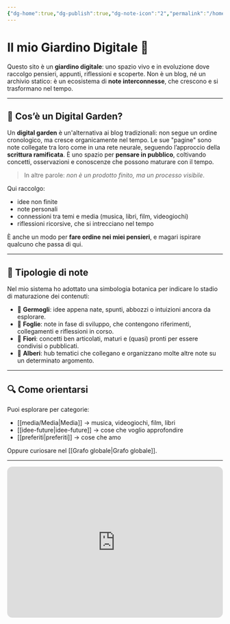 ```yaml
---
{"dg-home":true,"dg-publish":true,"dg-note-icon":"2","permalink":"/homepage/","tags":["gardenEntry"],"dgPassFrontmatter":true,"noteIcon":"2"}
---
```


# Il mio Giardino Digitale 🌱

<graph />

Questo sito è un **giardino digitale**: uno spazio vivo e in evoluzione dove raccolgo pensieri, appunti, riflessioni e scoperte.  Non è un blog, né un archivio statico: è un ecosistema di **note interconnesse**, che crescono e si trasformano nel tempo.

---

## 🌷 Cos’è un Digital Garden?

Un **digital garden** è un'alternativa ai blog tradizionali: non segue un ordine cronologico, ma cresce organicamente nel tempo. Le sue "pagine" sono note collegate tra loro come in una rete neurale, seguendo l’approccio della **scrittura ramificata**. È uno spazio per **pensare in pubblico**, coltivando concetti, osservazioni e conoscenze che possono maturare con il tempo.

> In altre parole: *non è un prodotto finito, ma un processo visibile*.
 
Qui raccolgo:

- idee non finite
- note personali
- connessioni tra temi e media (musica, libri, film, videogiochi)
- riflessioni ricorsive, che si intrecciano nel tempo

È anche un modo per **fare ordine nei miei pensieri**, e magari ispirare qualcuno che passa di qui.

---

## 🌿 Tipologie di note

Nel mio sistema ho adottato una simbologia botanica per indicare lo stadio di maturazione dei contenuti:

- 🌱 **Germogli**: idee appena nate, spunti, abbozzi o intuizioni ancora da esplorare.
- 🍃 **Foglie**: note in fase di sviluppo, che contengono riferimenti, collegamenti e riflessioni in corso.
- 🌸 **Fiori**: concetti ben articolati, maturi e (quasi) pronti per essere condivisi o pubblicati.
- 🌳 **Alberi**: hub tematici che collegano e organizzano molte altre note su un determinato argomento.


---

## 🔍 Come orientarsi

Puoi esplorare per categorie:
- [[media/Media\|Media]] → musica, videogiochi, film, libri
- [[idee-future\|idee-future]] → cose che voglio approfondire
- [[preferiti\|preferiti]] → cose che amo

Oppure curiosare nel [[Grafo globale\|Grafo globale]].

---

<iframe style="border-radius:12px" src="https://open.spotify.com/embed/playlist/1dDPjDQLZRn0uCiyDMbvIY?utm_source=generator" width="100%" height="352" frameBorder="0" allowfullscreen="" allow="autoplay; clipboard-write; encrypted-media; fullscreen; picture-in-picture" loading="lazy"></iframe>

